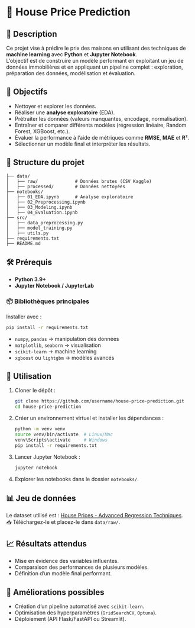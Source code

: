 # 🏡 House Price Prediction

## 📌 Description
Ce projet vise à prédire le prix des maisons en utilisant des techniques de **machine learning** avec **Python** et **Jupyter Notebook**.  
L’objectif est de construire un modèle performant en exploitant un jeu de données immobilières et en appliquant un pipeline complet : exploration, préparation des données, modélisation et évaluation.

## 🎯 Objectifs
- Nettoyer et explorer les données.  
- Réaliser une **analyse exploratoire** (EDA).  
- Prétraiter les données (valeurs manquantes, encodage, normalisation).  
- Entraîner et comparer différents modèles (régression linéaire, Random Forest, XGBoost, etc.).  
- Évaluer la performance à l’aide de métriques comme **RMSE**, **MAE** et **R²**.  
- Sélectionner un modèle final et interpréter les résultats.  

## 📂 Structure du projet
```
├── data/                 
│   ├── raw/              # Données brutes (CSV Kaggle)
│   ├── processed/        # Données nettoyées
├── notebooks/            
│   ├── 01_EDA.ipynb      # Analyse exploratoire
│   ├── 02_Preprocessing.ipynb
│   ├── 03_Modeling.ipynb
│   ├── 04_Evaluation.ipynb
├── src/                  
│   ├── data_preprocessing.py
│   ├── model_training.py
│   ├── utils.py
├── requirements.txt      
├── README.md             
```

## 🛠️ Prérequis
- **Python 3.9+**
- **Jupyter Notebook / JupyterLab**

### 📦 Bibliothèques principales
Installer avec :
```bash
pip install -r requirements.txt
```

- `numpy`, `pandas` → manipulation des données  
- `matplotlib`, `seaborn` → visualisation  
- `scikit-learn` → machine learning  
- `xgboost` ou `lightgbm` → modèles avancés  

## 🚀 Utilisation
1. Cloner le dépôt :
   ```bash
   git clone https://github.com/username/house-price-prediction.git
   cd house-price-prediction
   ```
2. Créer un environnement virtuel et installer les dépendances :
   ```bash
   python -m venv venv
   source venv/bin/activate  # Linux/Mac
   venv\Scripts\activate     # Windows
   pip install -r requirements.txt
   ```
3. Lancer Jupyter Notebook :
   ```bash
   jupyter notebook
   ```
4. Explorer les notebooks dans le dossier `notebooks/`.

## 📊 Jeu de données
Le dataset utilisé est : [House Prices - Advanced Regression Techniques](https://www.kaggle.com/c/house-prices-advanced-regression-techniques).  
📥 Téléchargez-le et placez-le dans `data/raw/`.

## 📈 Résultats attendus
- Mise en évidence des variables influentes.  
- Comparaison des performances de plusieurs modèles.  
- Définition d’un modèle final performant.  

## 📝 Améliorations possibles
- Création d’un pipeline automatisé avec `scikit-learn`.  
- Optimisation des hyperparamètres (`GridSearchCV`, `Optuna`).  
- Déploiement (API Flask/FastAPI ou Streamlit).  
